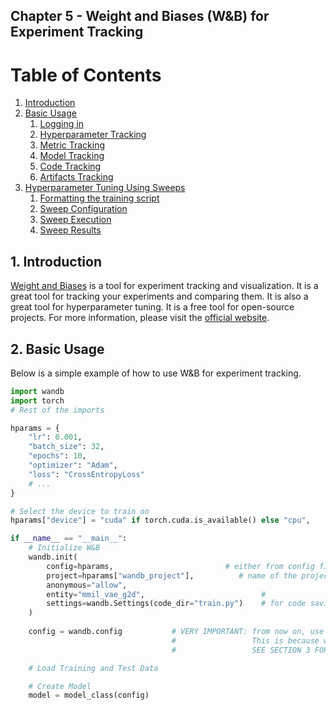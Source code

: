 ## Chapter 5 - Weight and Biases (W&B) for Experiment Tracking  



# Table of Contents
1. [Introduction](#1)
2. [Basic Usage](#2)
   1. [Logging in](#2_1)
   2. [Hyperparameter Tracking](#2_2)
   3. [Metric Tracking](#2_3)
   4. [Model Tracking](#2_4)
   5. [Code Tracking](#2_5)
   6. [Artifacts Tracking](#2_6)
3. [Hyperparameter Tuning Using Sweeps](#3)
   1. [Formatting the training script](#3_1)
   2. [Sweep Configuration](#3_2)
   3. [Sweep Execution](#3_3)
   4. [Sweep Results](#3_4)


## 1. Introduction <a name="1"></a>

[Weight and Biases](https://wandb.ai/site) is a tool for experiment tracking and visualization. 
It is a great tool for tracking your experiments and comparing them. 
It is also a great tool for hyperparameter tuning. It is a free tool for open-source projects. 
For more information, please visit the [official website](https://wandb.ai/site).

## 2. Basic Usage <a name="2"></a>

Below is a simple example of how to use W&B for experiment tracking.


```python
import wandb
import torch
# Rest of the imports

hparams = {
    "lr": 0.001,
    "batch_size": 32,
    "epochs": 10,
    "optimizer": "Adam",
    "loss": "CrossEntropyLoss"
    # ...
}

# Select the device to train on 
hparams["device"] = "cuda" if torch.cuda.is_available() else "cpu",

if __name__ == "__main__":
    # Initialize W&B
    wandb.init(
        config=hparams,                         # either from config file or CLI specified hyperparameters
        project=hparams["wandb_project"],          # name of the project
        anonymous="allow",
        entity="mmil_vae_g2d",                          # 
        settings=wandb.Settings(code_dir="train.py")    # for code saving
    )
    
    config = wandb.config           # VERY IMPORTANT: from now on, use config instead of hparams.
                                    #                 This is because we may be using wandb sweep.
                                    #                 SEE SECTION 3 FOR MORE DETAILS.

    # Load Training and Test Data

    # Create Model
    model = model_class(config)

    
```